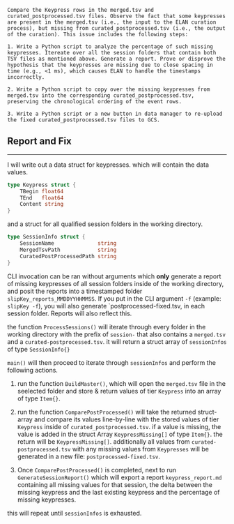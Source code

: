 ```
Compare the Keypress rows in the merged.tsv and curated_postprocessed.tsv files. Observe the fact that some keypresses are present in the merged.tsv (i.e., the input to the ELAN curation process), but missing from curated_postprocessed.tsv (i.e., the output of the curation). This issue includes the following steps:

1. Write a Python script to analyze the percentage of such missing keypresses. Itereate over all the session folders that contain both TSV files as mentioned above. Generate a report. Prove or disprove the hypothesis that the keypresses are missing due to close spacing in time (e.g., <1 ms), which causes ELAN to handle the timestamps incorrectly.

2. Write a Python script to copy over the missing keypresses from merged.tsv into the corresponding curated_postprocessed.tsv, preserving the chronological ordering of the event rows.

3. Write a Python script or a new button in data manager to re-upload the fixed curated_postprocessed.tsv files to GCS.
```

## Report and Fix
---

I will write out a data struct for keypresses. which will contain the data values.

```go
type Keypress struct {
    TBegin float64
    TEnd   float64
    Content string
}
```

and a struct for all qualified session folders in the working directory.

```go
type SessionInfo struct {
	SessionName              string
	MergedTsvPath            string
	CuratedPostProcessedPath string
}
```
CLI invocation can be ran without arguments which **only** generate a report of missing keypresses of all session folders inside of the working directory, and posit the reports into a timestamped folder `slipKey_reports_MMDDYYHHMMSS`. If you put in the CLI argument `-f` (example: `slipKey -f`), you will also generate `postprocessed-fixed.tsv, in each session folder. Reports will also reflect this.

the function `ProcessSessions()` will iterate through every folder in the working directory with the prefix of `session-` that also contains a `merged.tsv` and a `curated-postprocessed.tsv`. it will return a struct array of `sessionInfos` of type `SessionInfo{}`

`main()` will then proceed to iterate through `sessionInfos` and perform the following actions. 

1. run the function `BuildMaster()`, which will open the `merged.tsv` file in the seelected folder and store & return values of tier `Keypress` into an array of type `Item{}`.

2. run the function `ComparePostProcessed()` will take the returned struct-array and compare its values line-by-line with the stored values of tier `Keypress` inside of `curated_postprocessed.tsv`. if a value is missing, the value is added in the struct Array `KeypressMissing[]` of type `Item{}`. the return will be `KeypressMissing[]`. additionally all values from `curated-postprocessed.tsv` with any missing values from `Keypresses` will be generated in a new file: `postprocessed-fixed.tsv`.

3. Once `ComparePostProcessed()` is completed, next to run `GenerateSessionReport()` which will export a report `keypress_report.md` containing all missing values for that session, the delta between the missing keypress and the last existing keypress and the percentage of missing keypresses.

this will repeat until `sessionInfos` is exhausted.



